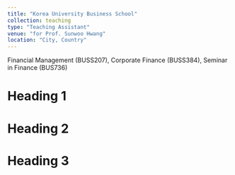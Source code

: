 ```yaml
---
title: "Korea University Business School"
collection: teaching
type: "Teaching Assistant"
venue: "for Prof. Sunwoo Hwang"
location: "City, Country"
---
```


Financial Management (BUSS207), Corporate Finance (BUSS384), Seminar in Finance (BUS736)

Heading 1
======

Heading 2
======

Heading 3
======
